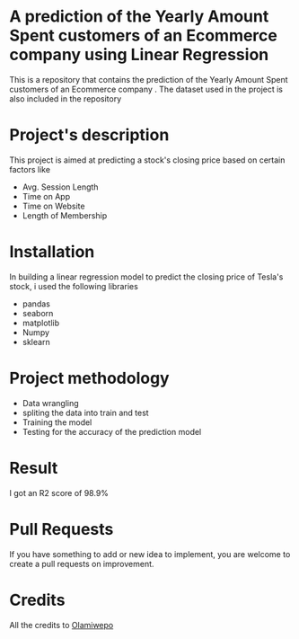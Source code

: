 # A prediction of the Yearly Amount Spent customers of an Ecommerce company using Linear Regression

 This is a repository that contains the prediction of  the Yearly Amount Spent customers of an Ecommerce company . The dataset used in the project is also included in the repository
 
# Project's description

This project is aimed at predicting a stock's closing price based on certain factors like
* Avg. Session Length
* Time on App
* Time on Website
* Length of Membership

# Installation

In building a linear regression model to predict the closing price of Tesla's stock, i used the following libraries
* pandas
* seaborn
* matplotlib
* Numpy
* sklearn

# Project methodology

* Data wrangling
* spliting the data into train and test
* Training the model
* Testing for the accuracy of the prediction model

# Result

I got an R2 score of 98.9%

# Pull Requests
If you have something to add or new idea to implement, you are welcome to create a pull requests on improvement.

# Credits
All the credits to [Olamiwepo](/olamhiwepo/E-Commerce-project)
